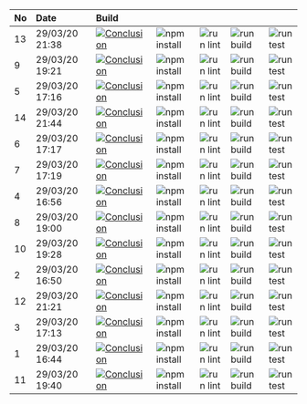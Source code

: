 | No  | Date           | Build                                                                                                                                                                 |                                                                      |                                                                |                                                                  |                                                                |
| :-- | :------------- | :-------------------------------------------------------------------------------------------------------------------------------------------------------------------- | :------------------------------------------------------------------- | :------------------------------------------------------------- | :--------------------------------------------------------------- | :------------------------------------------------------------- |
| 13  | 29/03/20 21:38 | [![Conclusion](https://img.shields.io/badge/build-pass-brightgreen)](https://github.com/e2e-boilerplate/cypress-typescript-webpack-chai-assert/actions/runs/66140705) | ![npm install](https://img.shields.io/badge/npm-install-brightgreen) | ![run lint](https://img.shields.io/badge/run-lint-brightgreen) | ![run build](https://img.shields.io/badge/run-build-brightgreen) | ![run test](https://img.shields.io/badge/run-test-brightgreen) |
| 9   | 29/03/20 19:21 | [![Conclusion](https://img.shields.io/badge/build-fail-red)](https://github.com/e2e-boilerplate/cypress-typescript-webpack-chai-assert/actions/runs/66081763)         | ![npm install](https://img.shields.io/badge/npm-install-brightgreen) | ![run lint](https://img.shields.io/badge/run-lint-brightgreen) | ![run build](https://img.shields.io/badge/run-build-brightgreen) | ![run test](https://img.shields.io/badge/run-test-red)         |
| 5   | 29/03/20 17:16 | [![Conclusion](https://img.shields.io/badge/build-fail-red)](https://github.com/e2e-boilerplate/cypress-typescript-webpack-chai-assert/actions/runs/66034675)         | ![npm install](https://img.shields.io/badge/npm-install-brightgreen) | ![run lint](https://img.shields.io/badge/run-lint-brightgreen) | ![run build](https://img.shields.io/badge/run-build-brightgreen) | ![run test](https://img.shields.io/badge/run-test-red)         |
| 14  | 29/03/20 21:44 | [![Conclusion](https://img.shields.io/badge/build-pass-brightgreen)](https://github.com/e2e-boilerplate/cypress-typescript-webpack-chai-assert/actions/runs/66143415) | ![npm install](https://img.shields.io/badge/npm-install-brightgreen) | ![run lint](https://img.shields.io/badge/run-lint-brightgreen) | ![run build](https://img.shields.io/badge/run-build-brightgreen) | ![run test](https://img.shields.io/badge/run-test-brightgreen) |
| 6   | 29/03/20 17:17 | [![Conclusion](https://img.shields.io/badge/build-fail-red)](https://github.com/e2e-boilerplate/cypress-typescript-webpack-chai-assert/actions/runs/66034936)         | ![npm install](https://img.shields.io/badge/npm-install-brightgreen) | ![run lint](https://img.shields.io/badge/run-lint-brightgreen) | ![run build](https://img.shields.io/badge/run-build-brightgreen) | ![run test](https://img.shields.io/badge/run-test-red)         |
| 7   | 29/03/20 17:19 | [![Conclusion](https://img.shields.io/badge/build-fail-red)](https://github.com/e2e-boilerplate/cypress-typescript-webpack-chai-assert/actions/runs/66036093)         | ![npm install](https://img.shields.io/badge/npm-install-brightgreen) | ![run lint](https://img.shields.io/badge/run-lint-brightgreen) | ![run build](https://img.shields.io/badge/run-build-brightgreen) | ![run test](https://img.shields.io/badge/run-test-red)         |
| 4   | 29/03/20 16:56 | [![Conclusion](https://img.shields.io/badge/build-fail-red)](https://github.com/e2e-boilerplate/cypress-typescript-webpack-chai-assert/actions/runs/66020396)         | ![npm install](https://img.shields.io/badge/npm-install-brightgreen) | ![run lint](https://img.shields.io/badge/run-lint-brightgreen) | ![run build](https://img.shields.io/badge/run-build-brightgreen) | ![run test](https://img.shields.io/badge/run-test-red)         |
| 8   | 29/03/20 19:00 | [![Conclusion](https://img.shields.io/badge/build-fail-red)](https://github.com/e2e-boilerplate/cypress-typescript-webpack-chai-assert/actions/runs/66069324)         | ![npm install](https://img.shields.io/badge/npm-install-brightgreen) | ![run lint](https://img.shields.io/badge/run-lint-brightgreen) | ![run build](https://img.shields.io/badge/run-build-brightgreen) | ![run test](https://img.shields.io/badge/run-test-red)         |
| 10  | 29/03/20 19:28 | [![Conclusion](https://img.shields.io/badge/build-fail-red)](https://github.com/e2e-boilerplate/cypress-typescript-webpack-chai-assert/actions/runs/66083526)         | ![npm install](https://img.shields.io/badge/npm-install-brightgreen) | ![run lint](https://img.shields.io/badge/run-lint-red)         | ![run build](https://img.shields.io/badge/run-build-lightgray)   | ![run test](https://img.shields.io/badge/run-test-lightgray)   |
| 2   | 29/03/20 16:50 | [![Conclusion](https://img.shields.io/badge/build-fail-red)](https://github.com/e2e-boilerplate/cypress-typescript-webpack-chai-assert/actions/runs/66019611)         | ![npm install](https://img.shields.io/badge/npm-install-brightgreen) | ![run lint](https://img.shields.io/badge/run-lint-brightgreen) | ![run build](https://img.shields.io/badge/run-build-brightgreen) | ![run test](https://img.shields.io/badge/run-test-red)         |
| 12  | 29/03/20 21:21 | [![Conclusion](https://img.shields.io/badge/build-pass-brightgreen)](https://github.com/e2e-boilerplate/cypress-typescript-webpack-chai-assert/actions/runs/66137283) | ![npm install](https://img.shields.io/badge/npm-install-brightgreen) | ![run lint](https://img.shields.io/badge/run-lint-brightgreen) | ![run build](https://img.shields.io/badge/run-build-brightgreen) | ![run test](https://img.shields.io/badge/run-test-brightgreen) |
| 3   | 29/03/20 17:13 | [![Conclusion](https://img.shields.io/badge/build-fail-red)](https://github.com/e2e-boilerplate/cypress-typescript-webpack-chai-assert/actions/runs/66020171)         | ![npm install](https://img.shields.io/badge/npm-install-brightgreen) | ![run lint](https://img.shields.io/badge/run-lint-brightgreen) | ![run build](https://img.shields.io/badge/run-build-brightgreen) | ![run test](https://img.shields.io/badge/run-test-red)         |
| 1   | 29/03/20 16:44 | [![Conclusion](https://img.shields.io/badge/build-pass-brightgreen)](https://github.com/e2e-boilerplate/cypress-typescript-webpack-chai-assert/actions/runs/66017509) | ![npm install](https://img.shields.io/badge/npm-install-brightgreen) | ![run lint](https://img.shields.io/badge/run-lint-brightgreen) | ![run build](https://img.shields.io/badge/run-build-brightgreen) | ![run test](https://img.shields.io/badge/run-test-brightgreen) |
| 11  | 29/03/20 19:40 | [![Conclusion](https://img.shields.io/badge/build-pass-brightgreen)](https://github.com/e2e-boilerplate/cypress-typescript-webpack-chai-assert/actions/runs/66086766) | ![npm install](https://img.shields.io/badge/npm-install-brightgreen) | ![run lint](https://img.shields.io/badge/run-lint-brightgreen) | ![run build](https://img.shields.io/badge/run-build-brightgreen) | ![run test](https://img.shields.io/badge/run-test-brightgreen) |
